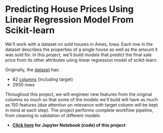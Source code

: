 # Predicting House Prices Using Linear Regression Model From Scikit-learn
We'll work with a dataset on sold houses in Ames, Iowa. Each row in the dataset describes the properties of a single house as well as the amount it was sold for. In this project, we'll build models that predict the final sale price from its other attributes using linear regression model of scikit-learn.

Originally, the [dataset](https://www.tandfonline.com/doi/abs/10.1080/10691898.2011.11889627) has:
- 82 [columns](https://s3.amazonaws.com/dq-content/307/data_description.txt) (including target)
- 2930 rows 

Throughout this project, we will engineer new features from the original columns so much so that some of the models we'll build will have as much as 150 features (due attention on relevance with target column will be kept in mind at each step). The project performs complete workflow pipeline, from cleaning to validation of different models. 

- **[Click here](https://github.com/hussam95/Portfolio/branches/active) for Jupyter Notebook (code) of this project**
